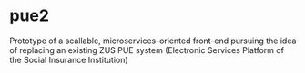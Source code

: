 # pue2
Prototype of a scallable, microservices-oriented front-end pursuing the idea of replacing an existing ZUS PUE system (Electronic Services Platform of the Social Insurance Institution)
